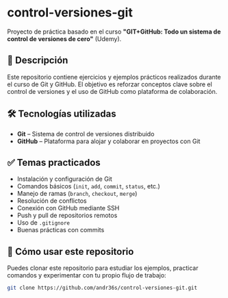 # control-versiones-git

Proyecto de práctica basado en el curso **"GIT+GitHub: Todo un sistema de control de versiones de cero"** (Udemy).

## 📌 Descripción

Este repositorio contiene ejercicios y ejemplos prácticos realizados durante el curso de Git y GitHub. El objetivo es reforzar conceptos clave sobre el control de versiones y el uso de GitHub como plataforma de colaboración.

## 🛠️ Tecnologías utilizadas

- **Git** – Sistema de control de versiones distribuido  
- **GitHub** – Plataforma para alojar y colaborar en proyectos con Git

## ✅ Temas practicados

- Instalación y configuración de Git  
- Comandos básicos (`init`, `add`, `commit`, `status`, etc.)  
- Manejo de ramas (`branch`, `checkout`, `merge`)  
- Resolución de conflictos  
- Conexión con GitHub mediante SSH  
- Push y pull de repositorios remotos  
- Uso de `.gitignore`  
- Buenas prácticas con commits

## 🚀 Cómo usar este repositorio

Puedes clonar este repositorio para estudiar los ejemplos, practicar comandos y experimentar con tu propio flujo de trabajo:

```bash
git clone https://github.com/andr36s/control-versiones-git.git
